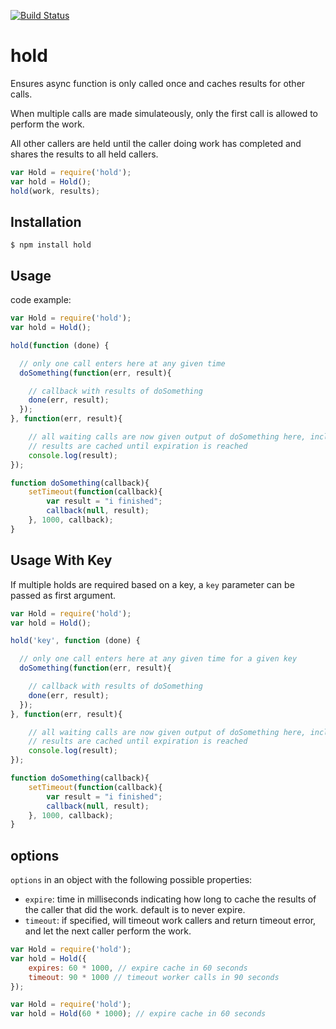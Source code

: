 [![Build Status](https://secure.travis-ci.org/ghafran/hold.png)](http://travis-ci.org/ghafran/hold)

hold
==============
Ensures async function is only called once and caches results for other calls.

When multiple calls are made simulateously, only the first call is allowed to perform the work.

All other callers are held until the caller doing work has completed and shares the results to all held callers.

```js
var Hold = require('hold');
var hold = Hold();
hold(work, results);
```

## Installation

    $ npm install hold

## Usage

code example:

```js
var Hold = require('hold');
var hold = Hold();

hold(function (done) {

  // only one call enters here at any given time
  doSomething(function(err, result){

    // callback with results of doSomething
    done(err, result);
  });
}, function(err, result){

    // all waiting calls are now given output of doSomething here, including first caller
    // results are cached until expiration is reached
    console.log(result);
});

function doSomething(callback){
    setTimeout(function(callback){
        var result = "i finished";
        callback(null, result);
    }, 1000, callback);
}
```

## Usage With Key

If multiple holds are required based on a key, a `key` parameter can be passed as first argument.

```js
var Hold = require('hold');
var hold = Hold();

hold('key', function (done) {

  // only one call enters here at any given time for a given key
  doSomething(function(err, result){

    // callback with results of doSomething
    done(err, result);
  });
}, function(err, result){

    // all waiting calls are now given output of doSomething here, including first caller
    // results are cached until expiration is reached
    console.log(result);
});

function doSomething(callback){
    setTimeout(function(callback){
        var result = "i finished";
        callback(null, result);
    }, 1000, callback);
}
```

## options

`options` in an object with the following possible properties:

* `expire`: time in milliseconds indicating how long to cache the results of the caller that did the work. default is to never expire.
* `timeout`: if specified, will timeout work callers and return timeout error, and let the next caller perform the work.

```js
var Hold = require('hold');
var hold = Hold({
    expires: 60 * 1000, // expire cache in 60 seconds
    timeout: 90 * 1000 // timeout worker calls in 90 seconds
});
```

```js
var Hold = require('hold');
var hold = Hold(60 * 1000); // expire cache in 60 seconds
```
